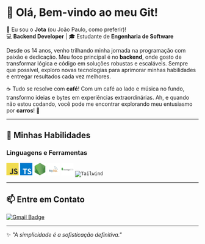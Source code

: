 # 💜 Olá, Bem-vindo ao meu Git!  

👋 Eu sou o **Jota** (ou João Paulo, como preferir)!  
💻 **Backend Developer** | 🎓 Estudante de **Engenharia de Software**  

Desde os 14 anos, venho trilhando minha jornada na programação com paixão e dedicação. Meu foco principal é no **backend**, onde gosto de transformar lógica e código em soluções robustas e escaláveis. Sempre que possível, exploro novas tecnologias para aprimorar minhas habilidades e entregar resultados cada vez melhores.  

☕ Tudo se resolve com **café**! Com um café ao lado e música no fundo, transformo ideias e bytes em experiências extraordinárias. Ah, e quando não estou codando, você pode me encontrar explorando meu entusiasmo por **carros**! 🚗  

---

## 🚀 Minhas Habilidades  

### Linguagens e Ferramentas  
<code><img height="32" src="https://raw.githubusercontent.com/github/explore/80688e429a7d4ef2fca1e82350fe8e3517d3494d/topics/javascript/javascript.png" alt="JavaScript"/></code>
<code><img height="32" src="https://raw.githubusercontent.com/github/explore/80688e429a7d4ef2fca1e82350fe8e3517d3494d/topics/typescript/typescript.png" alt="TypeScript"/></code>
<code><img height="32" src="https://raw.githubusercontent.com/github/explore/80688e429a7d4ef2fca1e82350fe8e3517d3494d/topics/nodejs/nodejs.png" alt="Node.js"/></code>
<code><img height="32" src="https://raw.githubusercontent.com/github/explore/80688e429a7d4ef2fca1e82350fe8e3517d3494d/topics/mysql/mysql.png" alt="MySQL"/></code>
<code><img height="32" src="https://raw.githubusercontent.com/github/explore/80688e429a7d4ef2fca1e82350fe8e3517d3494d/topics/mongodb/mongodb.png" alt="MongoDB"/></code>
<code><img height="32" src="https://pbs.twimg.com/profile_images/1730334391501488129/G0R0sjHH_400x400.jpg" alt="Tailwind"/></code>

---

## 📫 Entre em Contato  

[![Gmail Badge](https://img.shields.io/badge/-jotahiginot@gmail.com-986DFF?style=flat-square&logo=Gmail&logoColor=white&link=mailto:jotahiginot@gmail.com)](mailto:jotahiginot@gmail.com)

---

✨ *"A simplicidade é a sofisticação definitiva."*  
